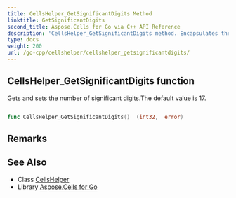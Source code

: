 ```yaml
---
title: CellsHelper_GetSignificantDigits Method 
linktitle: GetSignificantDigits
second_title: Aspose.Cells for Go via C++ API Reference
description: 'CellsHelper_GetSignificantDigits method. Encapsulates the function that represents getsignificantdigits in Go.'
type: docs
weight: 200
url: /go-cpp/cellshelper/cellshelper_getsignificantdigits/
---
```


## CellsHelper_GetSignificantDigits function

Gets and sets the number of significant digits.The default value is 17.

```go

func CellsHelper_GetSignificantDigits()  (int32,  error) 

```

## Remarks


## See Also

* Class [CellsHelper](../)
* Library [Aspose.Cells for Go](../../)
